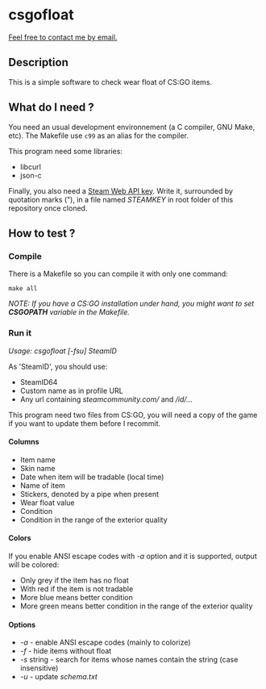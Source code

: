 # csgofloat

[Feel free to contact me by email.](mailto:kiwixz@users.noreply.github.com)

## Description

This is a simple software to check wear float of CS:GO items.

## What do I need ?

You need an usual development environnement (a C compiler, GNU Make, etc). The Makefile use `c99` as an alias for the compiler.

This program need some libraries:
- libcurl
- json-c

Finally, you also need a [Steam Web API key](http://steamcommunity.com/dev/apikey). Write it, surrounded by quotation marks ("), in a file named _STEAMKEY_ in root folder of this repository once cloned.

## How to test ?

### Compile

There is a Makefile so you can compile it with only one command:

```
make all
```

_NOTE: If you have a CS:GO installation under hand, you might want to set **CSGOPATH** variable in the Makefile._

### Run it

*Usage: csgofloat [-fsu] _SteamID_*

As 'SteamID', you should use:
- SteamID64
- Custom name as in profile URL
- Any url containing _steamcommunity.com/_ and _/id/..._

This program need two files from CS:GO, you will need a copy of the game if you want to update them before I recommit.

#### Columns
- Item name
- Skin name
- Date when item will be tradable (local time)
- Name of item
- Stickers, denoted by a pipe when present
- Wear float value
- Condition
- Condition in the range of the exterior quality

#### Colors
If you enable ANSI escape codes with _-a_ option and it is supported, output will be colored:
- Only grey if the item has no float
- With red if the item is not tradable
- More blue means better condition
- More green means better condition in the range of the exterior quality

#### Options
- _-a_ - enable ANSI escape codes (mainly to colorize)
- _-f_ - hide items without float
- _-s_ string - search for items whose names contain the string (case insensitive)
- _-u_ - update _schema.txt_
